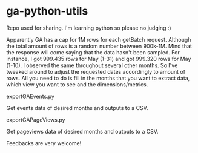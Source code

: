 # ga-python-utils
Repo used for sharing. I'm learning python so please no judging :)

Apparently GA has a cap for 1M rows for each getBatch request. Although the total amount of rows is a random number between 900k-1M. Mind that the response will come saying that the data hasn't been sampled. For instance, I got 999.435 rows for May (1-31) and got 999.320 rows for May (1-10). I observed the same throughout several other months. So I've tweaked around to adjust the requested dates accordingly to amount of rows. All you need to do is fill in the months that you want to extract data, which view you want to see and the dimensions/metrics.

exportGAEvents.py

Get events data of desired months and outputs to a CSV.

exportGAPageViews.py

Get pageviews data of desired months and outputs to a CSV.
  
  Feedbacks are very welcome!
